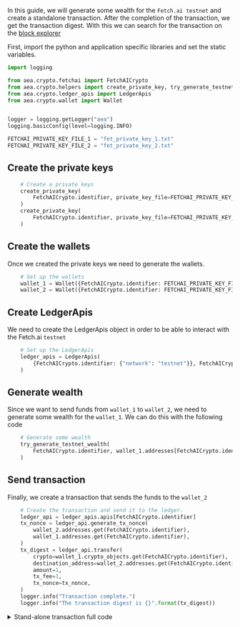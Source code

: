 In this guide, we will generate some wealth for the `Fetch.ai testnet` and create a standalone transaction. After the completion of the transaction,
we get the transaction digest. With this we can search for the transaction on the <a href='https://explore-testnet.fetch.ai'>block explorer</a>

First, import the python and application specific libraries and set the static variables.

``` python
import logging

from aea.crypto.fetchai import FetchAICrypto
from aea.crypto.helpers import create_private_key, try_generate_testnet_wealth
from aea.crypto.ledger_apis import LedgerApis
from aea.crypto.wallet import Wallet


logger = logging.getLogger("aea")
logging.basicConfig(level=logging.INFO)

FETCHAI_PRIVATE_KEY_FILE_1 = "fet_private_key_1.txt"
FETCHAI_PRIVATE_KEY_FILE_2 = "fet_private_key_2.txt"
```

## Create the private keys

``` python
    # Create a private keys
    create_private_key(
        FetchAICrypto.identifier, private_key_file=FETCHAI_PRIVATE_KEY_FILE_1
    )
    create_private_key(
        FetchAICrypto.identifier, private_key_file=FETCHAI_PRIVATE_KEY_FILE_2
    )
```

## Create the wallets

Once we created the private keys we need to generate the wallets.

``` python
    # Set up the wallets
    wallet_1 = Wallet({FetchAICrypto.identifier: FETCHAI_PRIVATE_KEY_FILE_1})
    wallet_2 = Wallet({FetchAICrypto.identifier: FETCHAI_PRIVATE_KEY_FILE_2})
```

## Create LedgerApis

We need to create the LedgerApis object in order to be able to interact with the Fetch.ai `testnet`
``` python
    # Set up the LedgerApis
    ledger_apis = LedgerApis(
        {FetchAICrypto.identifier: {"network": "testnet"}}, FetchAICrypto.identifier
    )
```

## Generate wealth

Since we want to send funds from `wallet_1` to `wallet_2`, we need to generate some wealth for the `wallet_1`. We can
do this with the following code
``` python
    # Generate some wealth
    try_generate_testnet_wealth(
        FetchAICrypto.identifier, wallet_1.addresses[FetchAICrypto.identifier]
    )
```

## Send transaction

Finally, we create a transaction that sends the funds to the `wallet_2`

``` python
    # Create the transaction and send it to the ledger.
    ledger_api = ledger_apis.apis[FetchAICrypto.identifier]
    tx_nonce = ledger_api.generate_tx_nonce(
        wallet_2.addresses.get(FetchAICrypto.identifier),
        wallet_1.addresses.get(FetchAICrypto.identifier),
    )
    tx_digest = ledger_api.transfer(
        crypto=wallet_1.crypto_objects.get(FetchAICrypto.identifier),
        destination_address=wallet_2.addresses.get(FetchAICrypto.identifier),
        amount=1,
        tx_fee=1,
        tx_nonce=tx_nonce,
    )
    logger.info("Transaction complete.")
    logger.info("The transaction digest is {}".format(tx_digest))
```

<details><summary>Stand-alone transaction full code</summary>

``` python
import logging

from aea.crypto.fetchai import FetchAICrypto
from aea.crypto.helpers import create_private_key, try_generate_testnet_wealth
from aea.crypto.ledger_apis import LedgerApis
from aea.crypto.wallet import Wallet


logger = logging.getLogger("aea")
logging.basicConfig(level=logging.INFO)

FETCHAI_PRIVATE_KEY_FILE_1 = "fet_private_key_1.txt"
FETCHAI_PRIVATE_KEY_FILE_2 = "fet_private_key_2.txt"


def run():
    # Create a private keys
    create_private_key(
        FetchAICrypto.identifier, private_key_file=FETCHAI_PRIVATE_KEY_FILE_1
    )
    create_private_key(
        FetchAICrypto.identifier, private_key_file=FETCHAI_PRIVATE_KEY_FILE_2
    )

    # Set up the wallets
    wallet_1 = Wallet({FetchAICrypto.identifier: FETCHAI_PRIVATE_KEY_FILE_1})
    wallet_2 = Wallet({FetchAICrypto.identifier: FETCHAI_PRIVATE_KEY_FILE_2})

    # Set up the LedgerApis
    ledger_apis = LedgerApis(
        {FetchAICrypto.identifier: {"network": "testnet"}}, FetchAICrypto.identifier
    )

    # Generate some wealth
    try_generate_testnet_wealth(
        FetchAICrypto.identifier, wallet_1.addresses[FetchAICrypto.identifier]
    )

    logger.info(
        "Sending amount to {}".format(wallet_2.addresses.get(FetchAICrypto.identifier))
    )

    # Create the transaction and send it to the ledger.
    ledger_api = ledger_apis.apis[FetchAICrypto.identifier]
    tx_nonce = ledger_api.generate_tx_nonce(
        wallet_2.addresses.get(FetchAICrypto.identifier),
        wallet_1.addresses.get(FetchAICrypto.identifier),
    )
    tx_digest = ledger_api.transfer(
        crypto=wallet_1.crypto_objects.get(FetchAICrypto.identifier),
        destination_address=wallet_2.addresses.get(FetchAICrypto.identifier),
        amount=1,
        tx_fee=1,
        tx_nonce=tx_nonce,
    )
    logger.info("Transaction complete.")
    logger.info("The transaction digest is {}".format(tx_digest))


if __name__ == "__main__":
    run()
```
</details>

